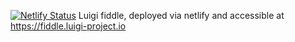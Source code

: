 [![Netlify Status](https://api.netlify.com/api/v1/badges/6e36180d-2486-4daf-80a5-90a0ab363992/deploy-status)](https://app.netlify.com/sites/relaxed-kowalevski-49f468/deploys)
Luigi fiddle, deployed via netlify and accessible at https://fiddle.luigi-project.io
